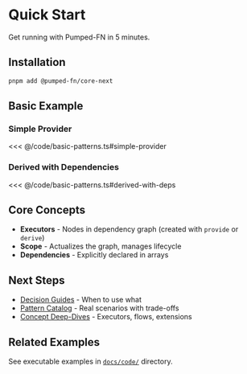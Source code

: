 # Quick Start

Get running with Pumped-FN in 5 minutes.

## Installation

```bash
pnpm add @pumped-fn/core-next
```

## Basic Example

### Simple Provider

<<< @/code/basic-patterns.ts#simple-provider

### Derived with Dependencies

<<< @/code/basic-patterns.ts#derived-with-deps

## Core Concepts

- **Executors** - Nodes in dependency graph (created with `provide` or `derive`)
- **Scope** - Actualizes the graph, manages lifecycle
- **Dependencies** - Explicitly declared in arrays

## Next Steps

- [Decision Guides](./decisions/) - When to use what
- [Pattern Catalog](./patterns/) - Real scenarios with trade-offs
- [Concept Deep-Dives](./concepts/) - Executors, flows, extensions

## Related Examples

See executable examples in [`docs/code/`](./code/) directory.
